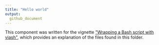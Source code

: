 ```yaml
---
title: "Hello world"
output: 
  github_document
---
```




This component was written for the vignette ["Wrapping a Bash script with viash"](../../wrapping_a_bash_script.md), 
which provides an explanation of the files found in this folder.
